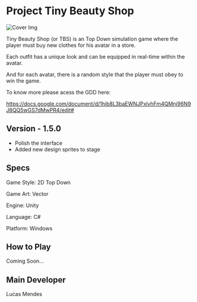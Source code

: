 # Project Tiny Beauty Shop

![Cover Img](https://user-images.githubusercontent.com/37873121/190557970-91132bc4-9b93-4bd8-90d2-876011aef3ac.png)

Tiny Beauty Shop (or TBS) is an Top Down simulation game where the player must buy new clothes for his avatar in a store. 

Each outfit has a unique look and can be equipped in real-time within the avatar. 

And for each avatar, there is a random style that the player must obey to win the game.

To know more please acess the GDD here:

https://docs.google.com/document/d/1hib8L3baEWNJPxlvhFm4QMnj96N9J8QQ5wGS7dMwPR4/edit#

## Version - 1.5.0
- Polish the interface
- Added new design sprites to stage

## Specs
Game Style: 2D Top Down

Game Art: Vector

Engine: Unity

Language: C#

Platform: Windows

## How to Play
Coming Soon...

## Main Developer
Lucas Mendes

